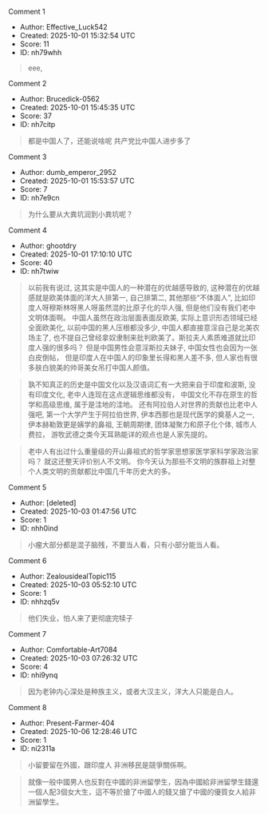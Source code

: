 Comment 1

- Author: Effective_Luck542
- Created: 2025-10-01 15:32:54 UTC
- Score: 11
- ID: nh79whh

> eee,

Comment 2

- Author: Brucedick-0562
- Created: 2025-10-01 15:45:35 UTC
- Score: 37
- ID: nh7citp

> 都是中国人了，还能说啥呢
> 共产党比中国人进步多了

Comment 3

- Author: dumb_emperor_2952
- Created: 2025-10-01 15:53:57 UTC
- Score: 7
- ID: nh7e9cn

> 为什么要从大粪坑润到小粪坑呢？

Comment 4

- Author: ghootdry
- Created: 2025-10-01 17:10:10 UTC
- Score: 40
- ID: nh7twiw

> 以前我有说过, 这其实是中国人的一种潜在的优越感导致的,  这种潜在的优越感就是欧美体面的洋大人排第一,  自己排第二,  其他那些“不体面人",  比如印度人呀穆斯林呀黑人呀虽然混的比原子化的华人强,  但是他们没有我们老中文明体面啊。 中国人虽然在政治层面表面反欧美, 实际上意识形态领域已经全面欧美化,  以前中国的黑人压根都没多少, 中国人都直接意淫自己是北美农场主了, 也不提自己曾经拿奴隶制来批判欧美了。斯拉夫人素质难道就比印度人强的很多吗？ 但是中国男性会意淫斯拉夫妹子,  中国女性也会因为一张白皮倒帖， 但是印度人在中国人的印象里长得和黑人差不多, 但人家也有很多肤白貌美的帅哥美女吊打中国人颜值。

> 孰不知真正的历史是中国文化以及汉语词汇有一大把来自于印度和波斯,  没有印度文化,  老中人连现在这点逻辑思维都没有，  中国文化不存在原生的哲学和高级思维,   属于是洼地的洼地。  还有阿拉伯人对世界的贡献也比老中人强吧, 第一个大学产生于阿拉伯世界,  伊本西那也是现代医学的奠基人之一,  伊本赫勒敦更是姨学的鼻祖,  王朝周期律,  团体凝聚力和原子化个体,  城市人费拉， 游牧武德之类今天耳熟能详的观点也是人家先提的。 

> 老中人有出过什么重量级的开山鼻祖式的哲学家思想家医学家科学家政治家吗？ 就这还整天评价别人不文明。 你今天认为那些不文明的族群祖上对整个人类文明的贡献都比中国几千年历史大的多。

Comment 5

- Author: [deleted]
- Created: 2025-10-03 01:47:56 UTC
- Score: 1
- ID: nhh0ind

> 小瘤大部分都是混子脑残，不要当人看，只有小部分能当人看。

Comment 6

- Author: ZealousidealTopic115
- Created: 2025-10-03 05:52:10 UTC
- Score: 1
- ID: nhhzq5v

> 他们失业，怕人来了更彻底完犊子

Comment 7

- Author: Comfortable-Art7084
- Created: 2025-10-03 07:26:32 UTC
- Score: 4
- ID: nhi9ynq

> 因为老钟内心深处是种族主义，或者大汉主义，洋大人只能是白人。

Comment 8

- Author: Present-Farmer-404
- Created: 2025-10-06 12:28:46 UTC
- Score: 1
- ID: ni2311a

> 小留要留在外國，跟印度人 非洲移民是競爭關係啊。

> 就像一般中國男人也反對在中國的非洲留學生，因為中國給非洲留學生錢還一個人配3個女大生，這不等於搶了中國人的錢又搶了中國的優質女人給非洲留學生。
